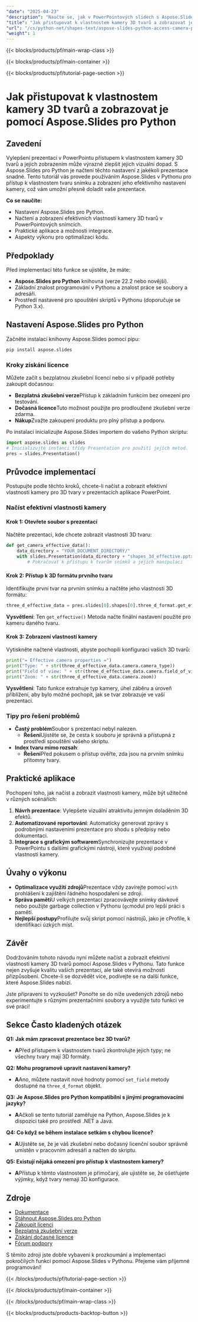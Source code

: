 ```yaml
---
"date": "2025-04-23"
"description": "Naučte se, jak v PowerPointových slidech s Aspose.Slides pro Python zobrazit a jak efektivně přistupovat k vlastnostem kamery 3D tvarů. Vylepšete své prezentace s profesionální přesností."
"title": "Jak přistupovat k vlastnostem kamery 3D tvarů a zobrazovat je v PowerPointu pomocí Aspose.Slides pro Python"
"url": "/cs/python-net/shapes-text/aspose-slides-python-access-camera-properties-3d-shapes/"
"weight": 1
---
```


{{< blocks/products/pf/main-wrap-class >}}

{{< blocks/products/pf/main-container >}}

{{< blocks/products/pf/tutorial-page-section >}}
# Jak přistupovat k vlastnostem kamery 3D tvarů a zobrazovat je pomocí Aspose.Slides pro Python

## Zavedení

Vylepšení prezentací v PowerPointu přístupem k vlastnostem kamery 3D tvarů a jejich zobrazením může výrazně zlepšit jejich vizuální dopad. S Aspose.Slides pro Python je načtení těchto nastavení z jakékoli prezentace snadné. Tento tutoriál vás provede používáním Aspose.Slides v Pythonu pro přístup k vlastnostem tvaru snímku a zobrazení jeho efektivního nastavení kamery, což vám umožní přesně doladit vaše prezentace.

**Co se naučíte:**
- Nastavení Aspose.Slides pro Python.
- Načtení a zobrazení efektivních vlastností kamery 3D tvarů v PowerPointových snímcích.
- Praktické aplikace a možnosti integrace.
- Aspekty výkonu pro optimalizaci kódu.

## Předpoklady

Před implementací této funkce se ujistěte, že máte:
- **Aspose.Slides pro Python** knihovna (verze 22.2 nebo novější).
- Základní znalost programování v Pythonu a znalost práce se soubory a adresáři.
- Prostředí nastavené pro spouštění skriptů v Pythonu (doporučuje se Python 3.x).

## Nastavení Aspose.Slides pro Python

Začněte instalací knihovny Aspose.Slides pomocí pipu:

```bash
pip install aspose.slides
```

### Kroky získání licence

Můžete začít s bezplatnou zkušební licencí nebo si v případě potřeby zakoupit dočasnou:
- **Bezplatná zkušební verze**Přístup k základním funkcím bez omezení pro testování.
- **Dočasná licence**Tuto možnost použijte pro prodloužené zkušební verze zdarma.
- **Nákup**Zvažte zakoupení produktu pro plný přístup a podporu.

Po instalaci inicializujte Aspose.Slides importem do vašeho Python skriptu:

```python
import aspose.slides as slides
# Inicializujte instanci třídy Presentation pro použití jejích metod.
pres = slides.Presentation()
```

## Průvodce implementací

Postupujte podle těchto kroků, chcete-li načíst a zobrazit efektivní vlastnosti kamery pro 3D tvary v prezentacích aplikace PowerPoint.

### Načíst efektivní vlastnosti kamery

#### Krok 1: Otevřete soubor s prezentací

Načtěte prezentaci, kde chcete zobrazit vlastnosti 3D tvaru:

```python
def get_camera_effective_data():
    data_directory = "YOUR_DOCUMENT_DIRECTORY/"
    with slides.Presentation(data_directory + "shapes_3d_effective.pptx") as pres:
        # Pokračovat k přístupu k tvarům snímků a jejich manipulaci
```

#### Krok 2: Přístup k 3D formátu prvního tvaru

Identifikujte první tvar na prvním snímku a načtěte jeho vlastnosti 3D formátu:

```python
three_d_effective_data = pres.slides[0].shapes[0].three_d_format.get_effective()
```

**Vysvětlení**: Ten `get_effective()` Metoda načte finální nastavení použité pro kameru daného tvaru.

#### Krok 3: Zobrazení vlastností kamery

Vytiskněte načtené vlastnosti, abyste pochopili konfiguraci vašich 3D tvarů:

```python
print("= Effective camera properties =")
print("Type: " + str(three_d_effective_data.camera.camera_type))
print("Field of view: " + str(three_d_effective_data.camera.field_of_view_angle))
print("Zoom: " + str(three_d_effective_data.camera.zoom))
```

**Vysvětlení**: Tato funkce extrahuje typ kamery, úhel záběru a úroveň přiblížení, aby bylo možné pochopit, jak se tvar zobrazuje ve vaší prezentaci.

### Tipy pro řešení problémů
- **Častý problém**Soubor s prezentací nebyl nalezen.
  - **Řešení**Ujistěte se, že cesta k souboru je správná a přístupná z prostředí spouštění vašeho skriptu.
- **Index tvaru mimo rozsah**:
  - **Řešení**Před pokusem o přístup ověřte, zda jsou na prvním snímku přítomny tvary.

## Praktické aplikace

Pochopení toho, jak načíst a zobrazit vlastnosti kamery, může být užitečné v různých scénářích:
1. **Návrh prezentace**: Vylepšete vizuální atraktivitu jemným doladěním 3D efektů.
2. **Automatizované reportování**: Automaticky generovat zprávy s podrobnými nastaveními prezentace pro shodu s předpisy nebo dokumentaci.
3. **Integrace s grafickým softwarem**Synchronizujte prezentace v PowerPointu s dalšími grafickými nástroji, které využívají podobné vlastnosti kamery.

## Úvahy o výkonu
- **Optimalizace využití zdrojů**Prezentace vždy zavírejte pomocí `with` prohlášení k zajištění řádného hospodaření se zdroji.
- **Správa paměti**U velkých prezentací zpracovávejte snímky dávkově nebo použijte garbage collection v Pythonu (`gc`modul pro lepší práci s pamětí.
- **Nejlepší postupy**Profilujte svůj skript pomocí nástrojů, jako je cProfile, k identifikaci úzkých míst.

## Závěr

Dodržováním tohoto návodu nyní můžete načíst a zobrazit efektivní vlastnosti kamery 3D tvarů pomocí Aspose.Slides v Pythonu. Tato funkce nejen zvyšuje kvalitu vašich prezentací, ale také otevírá možnosti přizpůsobení. Chcete-li se dozvědět více, podívejte se na další funkce, které Aspose.Slides nabízí.

Jste připraveni to vyzkoušet? Ponořte se do níže uvedených zdrojů nebo experimentujte s různými prezentačními soubory a využijte tuto funkci ve své práci!

## Sekce Často kladených otázek

**Q1: Jak mám zpracovat prezentace bez 3D tvarů?**
- **A**Před přístupem k vlastnostem tvarů zkontrolujte jejich typy; ne všechny tvary mají 3D formáty.

**Q2: Mohu programově upravit nastavení kamery?**
- **A**Ano, můžete nastavit nové hodnoty pomocí `set_field` metody dostupné na `three_d_format` objekt.

**Q3: Je Aspose.Slides pro Python kompatibilní s jinými programovacími jazyky?**
- **A**Ačkoli se tento tutoriál zaměřuje na Python, Aspose.Slides je k dispozici také pro prostředí .NET a Java.

**Q4: Co když se během instalace setkám s chybou licence?**
- **A**Ujistěte se, že je váš zkušební nebo dočasný licenční soubor správně umístěn v pracovním adresáři a načten do skriptu.

**Q5: Existují nějaká omezení pro přístup k vlastnostem kamery?**
- **A**Přístup k těmto vlastnostem je přímočarý, ale ujistěte se, že ošetřujete výjimky, když tvary nemají 3D konfigurace.

## Zdroje
- [Dokumentace](https://reference.aspose.com/slides/python-net/)
- [Stáhnout Aspose.Slides pro Python](https://releases.aspose.com/slides/python-net/)
- [Zakoupit licenci](https://purchase.aspose.com/buy)
- [Bezplatná zkušební verze](https://releases.aspose.com/slides/python-net/)
- [Získání dočasné licence](https://purchase.aspose.com/temporary-license/)
- [Fórum podpory](https://forum.aspose.com/c/slides/11)

S těmito zdroji jste dobře vybaveni k prozkoumání a implementaci pokročilých funkcí pomocí Aspose.Slides v Pythonu. Přejeme vám příjemné programování!

{{< /blocks/products/pf/tutorial-page-section >}}

{{< /blocks/products/pf/main-container >}}

{{< /blocks/products/pf/main-wrap-class >}}

{{< blocks/products/products-backtop-button >}}